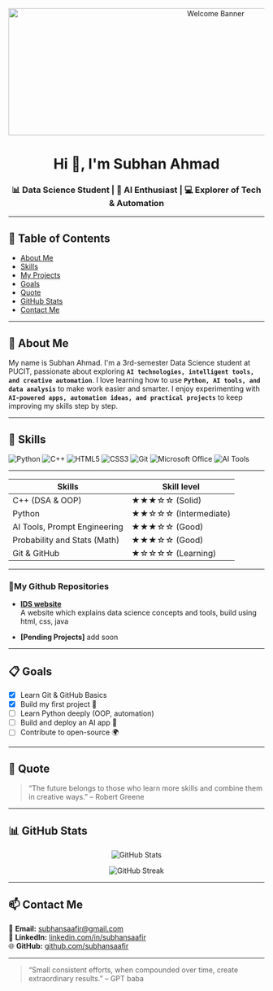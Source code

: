 <p align="center">
  
  <img src="https://media0.giphy.com/media/v1.Y2lkPTc5MGI3NjExazh5b2NkdTcwOXMwNTZqc2kyZ3o4YmxvbTJ2d3BzZDVtZHVpZHFqdSZlcD12MV9pbnRlcm5hbF9naWZfYnlfaWQmY3Q9Zw/iIqmM5tTjmpOB9mpbn/giphy.gif" width="800" height="250" alt="Welcome Banner">
</p>


<h1 align="center">Hi 👋, I'm Subhan Ahmad</h1>
<h3 align="center">📊 Data Science Student | 🤖 AI Enthusiast | 💻 Explorer of Tech & Automation</h3>

---

## 🧭 Table of Contents
- [About Me](#-about-me)
- [Skills](#-skills)
- [My Projects](#-my-projects)
- [Goals](#-goals)
- [Quote](#-quote)
- [GitHub Stats](#-github-stats)
- [Contact Me](#-contact-me)

---
## 🎯 About Me
My name is Subhan Ahmad. I'm a 3rd-semester Data Science student at PUCIT, passionate about exploring **`AI technologies, intelligent tools, and creative automation`**. I love learning how to use **`Python, AI tools, and data analysis`** to make work easier and smarter. I enjoy experimenting with **`AI-powered apps, automation ideas, and practical projects`** to keep improving my skills step by step.

---

## 🧠 Skills
![Python](https://img.shields.io/badge/Python-3776AB?style=for-the-badge&logo=python&logoColor=white)
![C++](https://img.shields.io/badge/C++-00599C?style=for-the-badge&logo=cplusplus&logoColor=white)
![HTML5](https://img.shields.io/badge/HTML5-E34F26?style=for-the-badge&logo=html5&logoColor=white)
![CSS3](https://img.shields.io/badge/CSS3-1572B6?style=for-the-badge&logo=css3&logoColor=white)
![Git](https://img.shields.io/badge/Git-F05032?style=for-the-badge&logo=git&logoColor=white)
![Microsoft Office](https://img.shields.io/badge/MS%20Office-D83B01?style=for-the-badge&logo=microsoft-office&logoColor=white)
![AI Tools](https://img.shields.io/badge/AI%20Tools-000000?style=for-the-badge&logo=openai&logoColor=white)

---
<div align="center">

| Skills                        | Skill level               |
|-------------------------------|---------------------------|
| C++ (DSA & OOP)               | ★★★☆☆ (Solid)            |
| Python                        | ★★☆☆☆ (Intermediate)     |
| AI Tools, Prompt Engineering  | ★★★☆☆ (Good)             |
| Probability and Stats (Math)  | ★★★☆☆ (Good)             |
| Git & GitHub                  | ★☆☆☆☆ (Learning)         |

</div>

---

### 📂My Github Repositories

- **[IDS website](https://github.com/subhansaafir/IDS-Website)**  
  A website which explains data science concepts and tools, build using html, css, java

- **[Pending Projects]**
  add soon
---

## 📋 Goals

- [x] Learn Git & GitHub Basics  
- [x] Build my first project 🚀  
- [ ] Learn Python deeply (OOP, automation)  
- [ ] Build and deploy an AI app 🤖  
- [ ] Contribute to open-source 🌍

---

## 📝 Quote

> “The future belongs to those who learn more skills and combine them in creative ways.” – Robert Greene

---

## 📊 GitHub Stats

<p align="center">
  <img src="https://github-readme-stats.vercel.app/api?username=subhansaafir&show_icons=true&theme=radical" alt="GitHub Stats" />
</p>
<p align="center">
  <img src="https://github-readme-streak-stats.herokuapp.com/?user=subhansaafir&theme=radical" alt="GitHub Streak" />
</p>

---

## 📫 Contact Me

📧 **Email:** [subhansaafir@gmail.com](mailto:subhansaafir@gmail.com)  
🔗 **LinkedIn:** [linkedin.com/in/subhansaafir](https://linkedin.com/in/subhansaafir)  
🌐 **GitHub:** [github.com/subhansaafir](https://github.com/subhansaafir)

---
> “Small consistent efforts, when compounded over time, create extraordinary results.” – GPT baba
